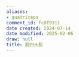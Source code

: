 ```yaml
---
aliases:
- quadriceps
comment_id: fc8f9311
date created: 2024-07-14
date modified: 2025-02-06
draw: null
title: 股四头肌
---
```

